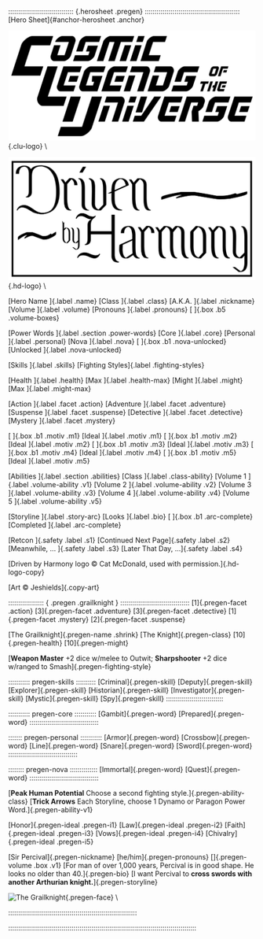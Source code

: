 ::::::::::::::::::::::::::::::::: {.herosheet .pregen} ::::::::::::::::::::::::::::::::::::::::::::::::
[Hero Sheet]{#anchor-herosheet .anchor}

![Cosmic Legends of the Universe](art/clu-logo-black-medium.png){.clu-logo} \ 

![Driven by Harmony](art/harmony_drive/logo-medium.png){.hd-logo} \

[Hero Name                                                    ]{.label .name}
[Class          ]{.label .class}              [A.K.A.         ]{.label .nickname}
[Volume         ]{.label .volume}             [Pronouns       ]{.label .pronouns}
[               ]{.box .b5 .volume-boxes}

[Power Words                                                  ]{.label .section .power-words}
[Core           ]{.label .core}               [Personal       ]{.label .personal}
[Nova           ]{.label .nova}
[               ]{.box .b1 .nova-unlocked}    [Unlocked       ]{.label .nova-unlocked}

[Skills         ]{.label .skills}             [Fighting Styles]{.label .fighting-styles}

[Health         ]{.label .health}             [Max            ]{.label .health-max}
[Might          ]{.label .might}              [Max            ]{.label .might-max}

[Action         ]{.label .facet .action}      [Adventure      ]{.label .facet .adventure}
[Suspense       ]{.label .facet .suspense}    [Detective      ]{.label .facet .detective} 
[Mystery                                                      ]{.label .facet .mystery}

[               ]{.box .b1 .motiv .m1}        [Ideal          ]{.label .motiv .m1}
[               ]{.box .b1 .motiv .m2}        [Ideal          ]{.label .motiv .m2}
[               ]{.box .b1 .motiv .m3}        [Ideal          ]{.label .motiv .m3}
[               ]{.box .b1 .motiv .m4}        [Ideal          ]{.label .motiv .m4}
[               ]{.box .b1 .motiv .m5}        [Ideal          ]{.label .motiv .m5}

[Abilities                                                    ]{.label .section .abilities}
[Class          ]{.label .class-ability}      [Volume 1       ]{.label .volume-ability .v1}
[Volume 2       ]{.label .volume-ability .v2} [Volume 3       ]{.label .volume-ability .v3}
[Volume 4       ]{.label .volume-ability .v4} [Volume 5       ]{.label .volume-ability .v5}

[Storyline      ]{.label .story-arc}          [Looks          ]{.label .bio}
[               ]{.box .b1 .arc-complete}     [Completed      ]{.label .arc-complete}


[Retcon         ]{.safety .label .s1}     [Continued Next Page]{.safety .label .s2}
[Meanwhile, ... ]{.safety .label .s3}     [Later That Day, ...]{.safety .label .s4}

[Driven by Harmony logo &copy; Cat McDonald, used with permission.]{.hd-logo-copy}

[Art &copy; Jeshields]{.copy-art}

:::::::::::::::::: { .pregen .grailknight } :::::::::::::::::::::::::::::::::::
[1]{.pregen-facet .action}
[3]{.pregen-facet .adventure}
[3]{.pregen-facet .detective}
[1]{.pregen-facet .mystery}
[2]{.pregen-facet .suspense}

[The Grailknight]{.pregen-name .shrink}
[The Knight]{.pregen-class}
[10]{.pregen-health}
[10]{.pregen-might}

[**Weapon Master** +2 dice w/melee to Outwit; **Sharpshooter** +2 dice w/ranged to Smash]{.pregen-fighting-style}

::::::::::: pregen-skills ::::::::::
[Criminal]{.pregen-skill}
[Deputy]{.pregen-skill}
[Explorer]{.pregen-skill}
[Historian]{.pregen-skill}
[Investigator]{.pregen-skill}
[Mystic]{.pregen-skill}
[Spy]{.pregen-skill}
:::::::::::::::::::::::::::::

::::::::::: pregen-core :::::::::::
[Gambit]{.pregen-word}
[Prepared]{.pregen-word}
:::::::::::::::::::::::::::::::::::

::::::: pregen-personal :::::::::::
[Armor]{.pregen-word}
[Crossbow]{.pregen-word}
[Line]{.pregen-word}
[Snare]{.pregen-word}
[Sword]{.pregen-word}
:::::::::::::::::::::::::::::::::::

:::::::: pregen-nova ::::::::::::::
[Immortal]{.pregen-word}
[Quest]{.pregen-word}
:::::::::::::::::::::::::::::::::::

[**Peak Human Potential** Choose a second fighting style.]{.pregen-ability-class}
[**Trick Arrows** Each Storyline, choose 1 Dynamo or Paragon Power Word.]{.pregen-ability-v1}

[Honor]{.pregen-ideal .pregen-i1}
[Law]{.pregen-ideal .pregen-i2}
[Faith]{.pregen-ideal .pregen-i3}
[Vows]{.pregen-ideal .pregen-i4}
[Chivalry]{.pregen-ideal .pregen-i5}

[Sir Percival]{.pregen-nickname}
[he/him]{.pregen-pronouns}
[]{.pregen-volume .box .v1}
[For man of over 1,000 years, Percival is in good shape.
He looks no older than 40.]{.pregen-bio}
[I want Percival to **cross swords with another Arthurian knight.**]{.pregen-storyline}

![The Grailknight](art/jeshields/grailknight_face.png){.pregen-face} \ 

:::::::::::::::::::::::::::::::::::::::::::::::::::::::::::::::::

:::::::::::::::::::::::::::::::::::::::::::::::::::::::::::::::::::::::::::::::::::::::::::::::

